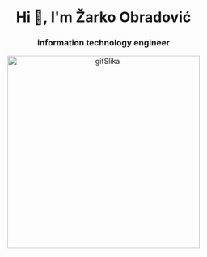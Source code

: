 <h1 align="center">Hi 👋, I'm Žarko Obradović</h1>
<h3 align="center">information technology engineer</h3>


<p align="center">
<img align="center" alt="gifSlika" width="380" src="https://c.tenor.com/NOYF3f82b_gAAAAC/programmer.gif">
</p>



